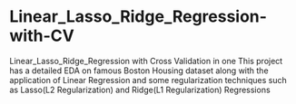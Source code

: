 # Linear_Lasso_Ridge_Regression-with-CV
Linear_Lasso_Ridge_Regression with Cross Validation in one
This project has a detailed EDA on famous Boston Housing dataset along with the application of Linear Regression and some regularization techniques such as Lasso(L2 Regularization) and Ridge(L1 Regularization) Regressions
